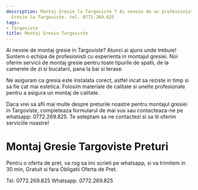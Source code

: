 ```yaml
---
description: Montaj Gresie la Targoviste ? Ai nevoie de un profesionist in Montaj
  Gresie la Targoviste. tel. 0772.269.825
tags:
- Targoviste
title: Montaj Gresie Targoviste
---
```



Ai nevoie de montaj gresie in Targoviste? Atunci ai ajuns unde trebuie! Suntem o echipa de profesionisti cu experienta in montajul gresiei. Noi oferim servicii de montaj gresie pentru toate tipurile de spatii, de la camerele de zi si bucatarii, pana la bai si terase.

Ne asiguram ca gresia este instalata corect, astfel incat sa reziste in timp si sa fie cat mai estetica. Folosim materiale de calitate si unelte profesionale pentru a asigura un montaj de calitate.

Daca vrei sa afli mai multe despre preturile noastre pentru montajul gresiei in Targoviste, completeaza formularul de mai sus sau contacteaza-ne pe whatsapp: 0772.269.825. Te asteptam sa ne contactezi si sa iti oferim serviciile noastre!

# Montaj Gresie Targoviste Preturi
Pentru o oferta de pret, va rog sa imi scrieti pe whatsapp, si va trimitem in 30 min, Gratuit si fara Obligatii Oferta de Pret.

Tel. 0772.269.825
Whatsapp. 0772.269.825